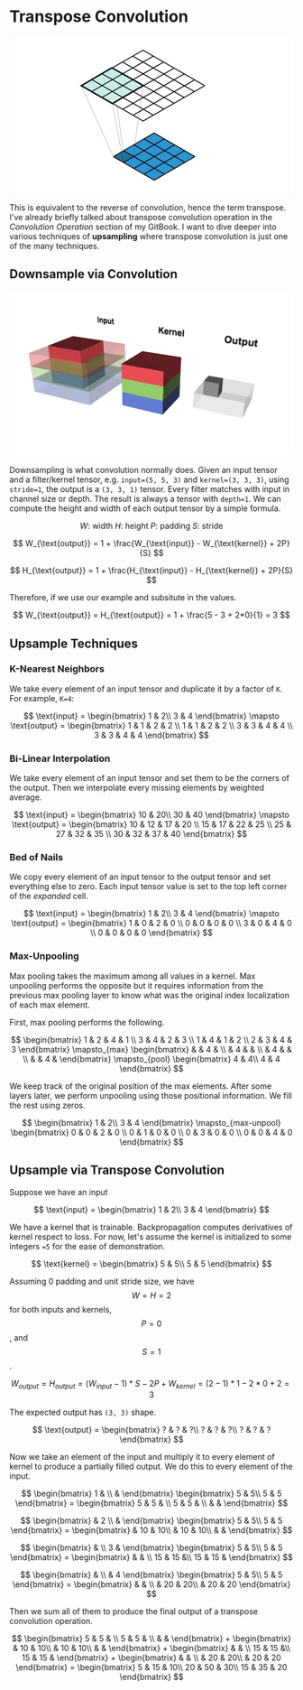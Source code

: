 # Transpose Convolution

![Transpose Convolution](./assets/transpose_conv_better.gif)

This is equivalent to the reverse of convolution, hence the term transpose. I've already briefly
talked about transpose convolution operation in the _Convolution Operation_ section of my GitBook. I
want to dive deeper into various techniques of **upsampling** where transpose convolution is just
one of the many techniques.

## Downsample via Convolution

![Convolution 3D](./assets/conv_3d.gif)

Downsampling is what convolution normally does. Given an input tensor and a filter/kernel tensor,
e.g. `input=(5, 5, 3)` and `kernel=(3, 3, 3)`, using `stride=1`, the output is a `(3, 3, 1)` tensor.
Every filter matches with input in channel size or depth. The result is always a tensor with
`depth=1`. We can compute the height and width of each output tensor by a simple formula.

$$
W\text{: width}\;
H\text{: height}\;
P\text{: padding}\;
S\text{: stride}
$$

$$
W_{\text{output}} = 1 + \frac{W_{\text{input}} - W_{\text{kernel}} + 2P}{S}
$$

$$
H_{\text{output}} = 1 + \frac{H_{\text{input}} - H_{\text{kernel}} + 2P}{S}
$$

Therefore, if we use our example and subsitute in the values.

$$
W_{\text{output}} = H_{\text{output}} = 1 + \frac{5 - 3 + 2*0}{1} = 3
$$

## Upsample Techniques


### K-Nearest Neighbors

We take every element of an input tensor and duplicate it by a factor of `K`. For example, `K=4`:

$$
\text{input} = \begin{bmatrix}
 1 & 2\\
 3 & 4
\end{bmatrix}
\mapsto
\text{output} = \begin{bmatrix}
 1 & 1 & 2 & 2 \\
 1 & 1 & 2 & 2 \\
 3 & 3 & 4 & 4 \\
 3 & 3 & 4 & 4
\end{bmatrix}
$$

### Bi-Linear Interpolation

We take every element of an input tensor and set them to be the corners of the output. Then we
interpolate every missing elements by weighted average.

$$
\text{input} = \begin{bmatrix}
 10 & 20\\
 30 & 40
\end{bmatrix}
\mapsto
\text{output} = \begin{bmatrix}
 10 & 12 & 17 & 20 \\
 15 & 17 & 22 & 25 \\
 25 & 27 & 32 & 35 \\
 30 & 32 & 37 & 40
\end{bmatrix}
$$

### Bed of Nails

We copy every element of an input tensor to the output tensor and set everything else to zero. Each
input tensor value is set to the top left corner of the _expanded_ cell.

$$
\text{input} = \begin{bmatrix}
 1 & 2\\
 3 & 4
\end{bmatrix}
\mapsto
\text{output} = \begin{bmatrix}
 1 & 0 & 2 & 0 \\
 0 & 0 & 0 & 0 \\
 3 & 0 & 4 & 0 \\
 0 & 0 & 0 & 0
\end{bmatrix}
$$

### Max-Unpooling

Max pooling takes the maximum among all values in a kernel. Max unpooling performs the opposite but
it requires information from the previous max pooling layer to know what was the original index
localization of each max element.

First, max pooling performs the following.

$$
\begin{bmatrix}
 1 & 2 & 4 & 1 \\
 3 & 4 & 2 & 3 \\
 1 & 4 & 1 & 2 \\
 2 & 3 & 4 & 3
\end{bmatrix}
\mapsto_{max}
\begin{bmatrix}
 & & 4 & \\
 & 4 & & \\
 & 4 & & \\
 & & 4 &
\end{bmatrix}
\mapsto_{pool}
\begin{bmatrix}
 4 & 4\\
 4 & 4
\end{bmatrix}
$$

We keep track of the original position of the max elements. After some layers later, we perform
unpooling using those positional information. We fill the rest using zeros.

$$
\begin{bmatrix}
 1 & 2\\
 3 & 4
\end{bmatrix}
\mapsto_{max-unpool}
\begin{bmatrix}
 0 & 0 & 2 & 0 \\
 0 & 1 & 0 & 0 \\
 0 & 3 & 0 & 0 \\
 0 & 0 & 4 & 0
\end{bmatrix}
$$

## Upsample via Transpose Convolution

Suppose we have an input

$$
\text{input} = \begin{bmatrix}
 1 & 2\\
 3 & 4
\end{bmatrix}
$$

We have a kernel that is trainable. Backpropagation computes derivatives of kernel respect to loss.
For now, let's assume the kernel is initialized to some integers `=5` for the ease of demonstration.

$$
\text{kernel} = \begin{bmatrix}
 5 & 5\\
 5 & 5
\end{bmatrix}
$$

Assuming 0 padding and unit stride size, we have $$W = H = 2$$ for both inputs and kernels,
$$P = 0$$, and $$S = 1$$.

$$
W_{output} = H_{output} = (W_{input} - 1) * S - 2P + W_{kernel} = (2 - 1) * 1 - 2*0 + 2 = 3
$$

The expected output has `(3, 3)` shape.

$$
\text{output} = \begin{bmatrix}
 ? & ? & ?\\
 ? & ? & ?\\
 ? & ? & ?
\end{bmatrix}
$$

Now we take an element of the input and multiply it to every element of kernel to produce a
partially filled output. We do this to every element of the input.

$$
\begin{bmatrix}
 1 & \\
 &
\end{bmatrix}
\begin{bmatrix}
 5 & 5\\
 5 & 5
\end{bmatrix} =
\begin{bmatrix}
 5 & 5 & \\
 5 & 5 & \\
 & &
\end{bmatrix}
$$

$$
\begin{bmatrix}
 & 2 \\
 &
\end{bmatrix}
\begin{bmatrix}
 5 & 5\\
 5 & 5
\end{bmatrix} =
\begin{bmatrix}
 & 10 & 10\\
 & 10 & 10\\
 & &
\end{bmatrix}
$$

$$
\begin{bmatrix}
 & \\
 3 &
\end{bmatrix}
\begin{bmatrix}
 5 & 5\\
 5 & 5
\end{bmatrix} =
\begin{bmatrix}
 & & \\
 15 & 15 &\\
 15 & 15 &
\end{bmatrix}
$$

$$
\begin{bmatrix}
 & \\
 & 4
\end{bmatrix}
\begin{bmatrix}
 5 & 5\\
 5 & 5
\end{bmatrix} =
\begin{bmatrix}
 & & \\
 & 20 & 20\\
 & 20 & 20
\end{bmatrix}
$$

Then we sum all of them to produce the final output of a transpose convolution operation.

$$
\begin{bmatrix}
 5 & 5 & \\
 5 & 5 & \\
 & &
\end{bmatrix} +
\begin{bmatrix}
 & 10 & 10\\
 & 10 & 10\\
 & &
\end{bmatrix} +
\begin{bmatrix}
 & & \\
 15 & 15 &\\
 15 & 15 &
\end{bmatrix} +
\begin{bmatrix}
 & & \\
 & 20 & 20\\
 & 20 & 20
\end{bmatrix} =
\begin{bmatrix}
 5 & 15 & 10\\
 20 & 50 & 30\\
 15 & 35 & 20
\end{bmatrix}
$$
